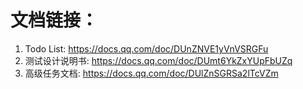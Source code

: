 # 文档链接：
1. Todo List: https://docs.qq.com/doc/DUnZNVE1yVnVSRGFu
2. 测试设计说明书: https://docs.qq.com/doc/DUmt6YkZxYUpFbUZq
3. 高级任务文档: https://docs.qq.com/doc/DUlZnSGRSa2lTcVZm